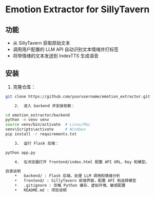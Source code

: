 # Emotion Extractor for SillyTavern

## 功能
- 从 SillyTavern 获取原始文本
- 调用用户配置的 LLM API 自动识别文本情绪并打标签
- 将带情绪的文本发送到 IndexTTS 生成语音

## 安装
1. 克隆仓库：
```bash
git clone https://github.com/yourusername/emotion_extractor.git

	2.	进入 backend 并安装依赖：

cd emotion_extractor/backend
python -m venv venv
source venv/bin/activate  # Linux/Mac
venv\Scripts\activate     # Windows
pip install -r requirements.txt

	3.	运行 Flask 后端：

python app.py

	4.	在浏览器打开 frontend/index.html 配置 API URL、Key 和模型。

目录说明
	•	backend/ : Flask 后端，处理 LLM 调用和情绪分析
	•	frontend/ : SillyTavern 前端界面，配置 API 和选择模型
	•	.gitignore : 忽略 Python 缓存、虚拟环境、敏感配置
	•	README.md : 项目说明
